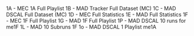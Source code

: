 1A - MEC 1A Full Playlist
1B - MAD Tracker Full Dataset (MC)
1C - MAD DSCAL Full Dataset (MC)
1D - MEC Full Statistics
1E - MAD Full Statistics
1F - MEC 1F Full Playlist
1G - MAD 1F Full Playlist
1P - MAD DSCAL 10 runs  for me1F
1L - MAD 10 Subruns 1F
1o - MAD DSCAL 1 Playlist me1A
